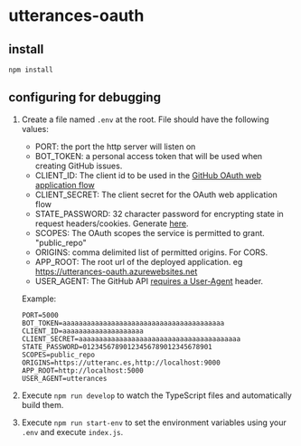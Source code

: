 # utterances-oauth

## install

```
npm install
```

## configuring for debugging

1. Create a file named `.env` at the root. File should have the following values:

    * PORT: the port the http server will listen on
    * BOT_TOKEN: a personal access token that will be used when creating GitHub issues.
    * CLIENT_ID: The client id to be used in the [GitHub OAuth web application flow](https://developer.github.com/v3/oauth/#web-application-flow)
    * CLIENT_SECRET: The client secret for the OAuth web application flow
    * STATE_PASSWORD: 32 character password for encrypting state in request headers/cookies. Generate [here](https://lastpass.com/generatepassword.php).
    * SCOPES: The OAuth scopes the service is permitted to grant. "public_repo"
    * ORIGINS: comma delimited list of permitted origins. For CORS.
    * APP_ROOT: The root url of the deployed application. eg https://utterances-oauth.azurewebsites.net
    * USER_AGENT: The GitHub API [requires a User-Agent](https://developer.github.com/v3/#user-agent-required) header.


    Example:

    ```
    PORT=5000
    BOT_TOKEN=aaaaaaaaaaaaaaaaaaaaaaaaaaaaaaaaaaaaaaaa
    CLIENT_ID=aaaaaaaaaaaaaaaaaaaa
    CLIENT_SECRET=aaaaaaaaaaaaaaaaaaaaaaaaaaaaaaaaaaaaaaaa
    STATE_PASSWORD=01234567890123456789012345678901
    SCOPES=public_repo
    ORIGINS=https://utteranc.es,http://localhost:9000
    APP_ROOT=http://localhost:5000
    USER_AGENT=utterances
    ```

2. Execute `npm run develop` to watch the TypeScript files and automatically build them.

3. Execute `npm run start-env` to set the environment variables using your `.env` and execute `index.js`.
